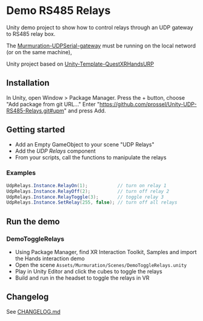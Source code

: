 # Demo RS485 Relays

Unity demo project to show how to control relays through an UDP gateway to RS485 relay box.

The [Murmuration-UDPSerial-gateway](https://github.com/prossel/Murmuration-UDPSerial-gateway) must be running on the local netword (or on the same machine),

Unity project based on [Unity-Template-QuestXRHandsURP](https://github.com/prossel/Unity-Template-QuestXRHandsURP)

## Installation

In Unity, open Window > Package Manager.
Press the + button, choose "Add package from git URL..."
Enter "https://github.com/prossel/Unity-UDP-RS485-Relays.git#upm" and press Add.

## Getting started

* Add an Empty GameObject to your scene "UDP Relays"
* Add the *UDP Relays* component
* From your scripts, call the functions to manipulate the relays

### Examples

```c#
UdpRelays.Instance.RelayOn(1);           // turn on relay 1
UdpRelays.Instance.RelayOff(2);          // turn off relay 2
UdpRelays.Instance.RelayToggle(3);       // toggle relay 3
UdpRelays.Instance.SetRelay(255, false); // turn off all relays
```

## Run the demo

### DemoToggleRelays

* Using Package Manager, find XR Interaction Toolkit, Samples and import the Hands interaction demo
* Open the scene `Assets/Murmuration/Scenes/DemoToggleRelays.unity`
* Play in Unity Editor and click the cubes to toggle the relays
* Build and run in the headset to toggle the relays in VR

## Changelog

See [CHANGELOG.md](CHANGELOG.md)